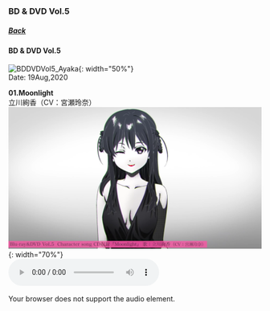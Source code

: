 ﻿### BD & DVD Vol.5
##### [Back](Music_List.md)

#### BD & DVD Vol.5
![BDDVDVol5_Ayaka](../../Img/Music/BDDVDVol5_AyakaCover.jpg){: width="50%"}  
Date: 19Aug,2020  

**01.Moonlight**  
立川絢香（CV：宮瀬玲奈）  
![Moonlight](../../Img/Music/BDDVDVol5_Ayaka.PNG){: width="70%"}  
<audio controls="controls">
  <source type="audio/mp3" src="../../Music/Character%20Songs/01.Moonlight.mp3"></source>
  <p>Your browser does not support the audio element.</p>
</audio>
